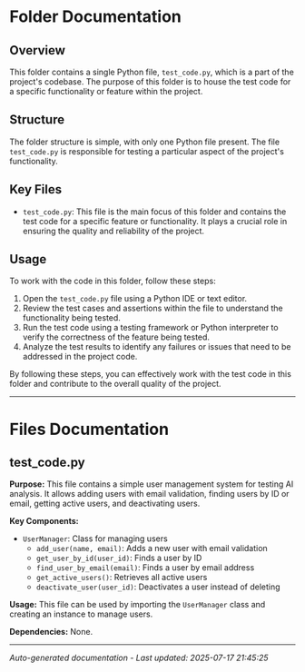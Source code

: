 # Folder Documentation

## Overview
This folder contains a single Python file, `test_code.py`, which is a part of the project's codebase. The purpose of this folder is to house the test code for a specific functionality or feature within the project.

## Structure
The folder structure is simple, with only one Python file present. The file `test_code.py` is responsible for testing a particular aspect of the project's functionality.

## Key Files
- `test_code.py`: This file is the main focus of this folder and contains the test code for a specific feature or functionality. It plays a crucial role in ensuring the quality and reliability of the project.

## Usage
To work with the code in this folder, follow these steps:
1. Open the `test_code.py` file using a Python IDE or text editor.
2. Review the test cases and assertions within the file to understand the functionality being tested.
3. Run the test code using a testing framework or Python interpreter to verify the correctness of the feature being tested.
4. Analyze the test results to identify any failures or issues that need to be addressed in the project code.

By following these steps, you can effectively work with the test code in this folder and contribute to the overall quality of the project.

---

# Files Documentation

## test_code.py

**Purpose:** This file contains a simple user management system for testing AI analysis. It allows adding users with email validation, finding users by ID or email, getting active users, and deactivating users.

**Key Components:**
- `UserManager`: Class for managing users
  - `add_user(name, email)`: Adds a new user with email validation
  - `get_user_by_id(user_id)`: Finds a user by ID
  - `find_user_by_email(email)`: Finds a user by email address
  - `get_active_users()`: Retrieves all active users
  - `deactivate_user(user_id)`: Deactivates a user instead of deleting

**Usage:** This file can be used by importing the `UserManager` class and creating an instance to manage users.

**Dependencies:** None.

---
*Auto-generated documentation - Last updated: 2025-07-17 21:45:25*
